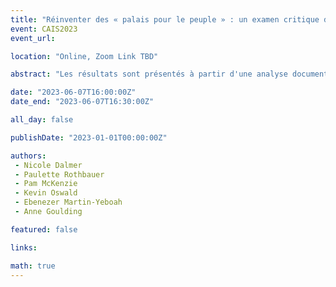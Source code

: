```yaml
---
title: "Réinventer des « palais pour le peuple » : un examen critique de l'engagement des bibliothèques publiques dans la société asociale"
event: CAIS2023
event_url: 

location: "Online, Zoom Link TBD"

abstract: "Les résultats sont présentés à partir d'une analyse documentaire de pointe axée sur des études récentes en anglais évaluées par des pairs (n = 235) sur la programmation, les services, la technologie et les politiques des bibliothèques publiques dans le contexte des tendances de la société asociale contemporaine. Dans les recherches publiées, les bibliothèques publiques ont favorisé la connexion par les moyens suivants : encourager les sentiments d'appartenance, créer des liens grâce à la technologie, renforcer les identités culturelles, créer des espaces physiques sûrs, résoudre les problèmes d'accessibilité, créer de nouveaux programmes éducatifs et créer de nouveaux programmes récréatifs/sociaux. Les résultats permettent de réimaginer les rôles des bibliothèques publiques, mais non sans tenir compte de la culture du lieu de travail et de la charge de travail du personnel de la bibliothèque."

date: "2023-06-07T16:00:00Z"
date_end: "2023-06-07T16:30:00Z"

all_day: false

publishDate: "2023-01-01T00:00:00Z"

authors:
 - Nicole Dalmer
 - Paulette Rothbauer
 - Pam McKenzie
 - Kevin Oswald
 - Ebenezer Martin-Yeboah
 - Anne Goulding

featured: false

links:

math: true
---
```


